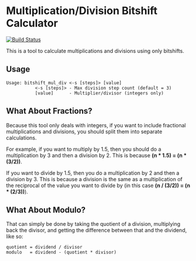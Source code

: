 # Multiplication/Division Bitshift Calculator

[![Build Status](https://github.com/devon-artmeier/bitshift_mul_div/actions/workflows/cmake-multi-platform.yml/badge.svg)](https://github.com/devon-artmeier/bitshift_mul_div/actions/workflows/cmake-multi-platform.yml)

This is a tool to calculate multiplications and divisions using only bitshifts.

## Usage
    
    Usage: bitshift_mul_div <-s [steps]> [value]
               <-s [steps]> - Max division step count (default = 3)
               [value]      - Multiplier/divisor (integers only)

## What About Fractions?

Because this tool only deals with integers, if you want to include fractional multiplications and divisions, you should split them into separate calculations.

For example, if you want to multiply by 1.5, then you should do a multiplication by 3 and then a division by 2. This is because **(n * 1.5) = (n * (3/2))**.

If you want to divide by 1.5, then you do a multiplication by 2 and then a division by 3. This is because a division is the same as a multiplication of the reciprocal of the value you want to divide by (in this case **(n / (3/2)) = (n * (2/3))**).

## What About Modulo?

That can simply be done by taking the quotient of a division, multiplying back the divisor, and getting the difference between that and the dividend, like so:

    quotient = dividend / divisor
    modulo   = dividend - (quotient * divisor)
